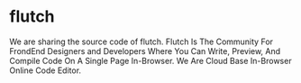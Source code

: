 # flutch
We are sharing the source code of flutch. Flutch Is The Community For FrondEnd Designers and Developers Where You Can Write, Preview, And Compile Code On A Single Page In-Browser. We Are Cloud Base In-Browser Online Code Editor.
